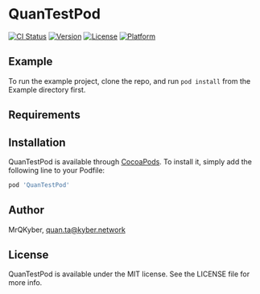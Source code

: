 # QuanTestPod

[![CI Status](https://img.shields.io/travis/MrQKyber/QuanTestPod.svg?style=flat)](https://travis-ci.org/MrQKyber/QuanTestPod)
[![Version](https://img.shields.io/cocoapods/v/QuanTestPod.svg?style=flat)](https://cocoapods.org/pods/QuanTestPod)
[![License](https://img.shields.io/cocoapods/l/QuanTestPod.svg?style=flat)](https://cocoapods.org/pods/QuanTestPod)
[![Platform](https://img.shields.io/cocoapods/p/QuanTestPod.svg?style=flat)](https://cocoapods.org/pods/QuanTestPod)

## Example

To run the example project, clone the repo, and run `pod install` from the Example directory first.

## Requirements

## Installation

QuanTestPod is available through [CocoaPods](https://cocoapods.org). To install
it, simply add the following line to your Podfile:

```ruby
pod 'QuanTestPod'
```

## Author

MrQKyber, quan.ta@kyber.network

## License

QuanTestPod is available under the MIT license. See the LICENSE file for more info.
